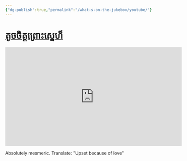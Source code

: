 ```yaml
---
{"dg-publish":true,"permalink":"/what-s-on-the-jukebox/youtube/"}
---
```



# [តូចចិត្តព្រោះស្នេហ៏](https://www.youtube.com/watch?v=Kgs4LNivpeA)

<iframe width="560" height="315" src="https://www.youtube-nocookie.com/embed/Kgs4LNivpeA" title="YouTube video player" frameborder="0" allow="accelerometer; autoplay; clipboard-write; encrypted-media; gyroscope; picture-in-picture" allowfullscreen></iframe>

Absolutely mesmeric.
Translate: "Upset because of love"